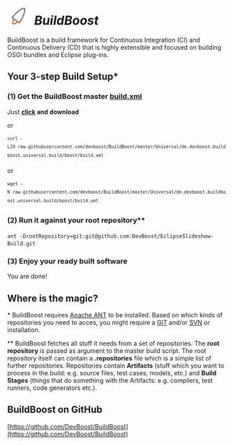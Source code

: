 # ![BuildBoost](BuildBoost.png) *BuildBoost*

BuildBoost is a build framework for Continuous Integration (CI) and Continuous Delivery (CD) that is highly extensible and focused on building OSGi bundles and Eclipse plug-ins.

## Your 3-step Build Setup\*

### (1) Get the BuildBoost master [build.xml](https://raw.githubusercontent.com/devboost/BuildBoost/master/Universal/de.devboost.buildboost.universal.build/boost/build.xml)

Just **[click](https://raw.githubusercontent.com/devboost/BuildBoost/master/Universal/de.devboost.buildboost.universal.build/boost/build.xml) and download**

or

<sup>`curl -LJO raw.githubusercontent.com/devboost/BuildBoost/master/Universal/de.devboost.buildboost.universal.build/boost/build.xml`</sup>

or

<sup>`wget -N raw.githubusercontent.com/devboost/BuildBoost/master/Universal/de.devboost.buildboost.universal.build/boost/build.xml`</sup>

### (2) Run it against your root repository\*\*

`ant -DrootRepository=git:git@github.com:DevBoost/EclipseSlideshow-Build.git`

### (3) Enjoy your ready built software

You are done!

## Where is the magic?

\* BuildBoost requires [Apache ANT](http://ant.apache.org) to be
installed. Based on which kinds of repositories you need to acces, you
might require a [GIT](http://git-scm.com) and/or
[SVN](http://subversion.apache.org) or installation.

\*\* BuildBoost fetches all stuff it needs from a set of repositories.
The **root repository** is passed as argument to the master build
script. The root repository itself can contain a **.repositories** file
which is a simple list of further repositories. Repositories contain
**Artifacts** (stuff which you want to process in the build: e.g. source
files, test cases, models, etc.) and **Build Stages** (things that do
something with the Artifacts: e.g. compilers, test runners, code
generators etc.).

## BuildBoost on GitHub

[https://github.com/DevBoost/BuildBoost](https://github.com/DevBoost/BuildBoost)